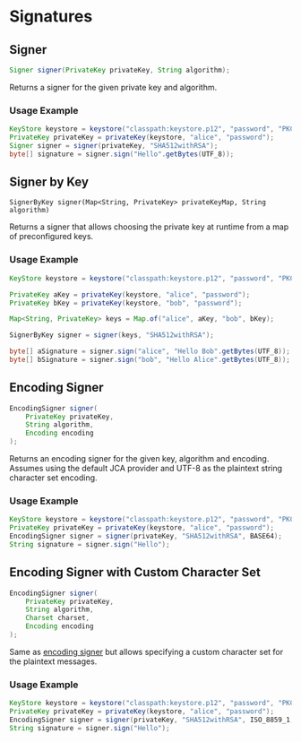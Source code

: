 # Signatures

## Signer

```java
Signer signer(PrivateKey privateKey, String algorithm);
```

 Returns a signer for the given private key and algorithm.

### Usage Example

```java
KeyStore keystore = keystore("classpath:keystore.p12", "password", "PKCS12");
PrivateKey privateKey = privateKey(keystore, "alice", "password");
Signer signer = signer(privateKey, "SHA512withRSA");
byte[] signature = signer.sign("Hello".getBytes(UTF_8));
```

## Signer by Key

```text
SignerByKey signer(Map<String, PrivateKey> privateKeyMap, String algorithm)
```

 Returns a signer that allows choosing the private key at runtime from a map of preconfigured keys.

### Usage Example

```java
KeyStore keystore = keystore("classpath:keystore.p12", "password", "PKCS12");

PrivateKey aKey = privateKey(keystore, "alice", "password");
PrivateKey bKey = privateKey(keystore, "bob", "password");

Map<String, PrivateKey> keys = Map.of("alice", aKey, "bob", bKey);

SignerByKey signer = signer(keys, "SHA512withRSA");

byte[] aSignature = signer.sign("alice", "Hello Bob".getBytes(UTF_8));
byte[] bSignature = signer.sign("bob", "Hello Alice".getBytes(UTF_8));
```

## Encoding Signer

```java
EncodingSigner signer(
    PrivateKey privateKey, 
    String algorithm, 
    Encoding encoding
);
```

 Returns an encoding signer for the given key, algorithm and encoding. Assumes using the default JCA provider and UTF-8 as the plaintext string character set encoding.

### Usage Example

```java
KeyStore keystore = keystore("classpath:keystore.p12", "password", "PKCS12");
PrivateKey privateKey = privateKey(keystore, "alice", "password");
EncodingSigner signer = signer(privateKey, "SHA512withRSA", BASE64);
String signature = signer.sign("Hello");
```

##  Encoding Signer with Custom Character Set

```java
EncodingSigner signer(
    PrivateKey privateKey, 
    String algorithm, 
    Charset charset, 
    Encoding encoding
);
```

 Same as [encoding signer](sign.md#encoding-signer) but allows specifying a custom character set for the plaintext messages.

### Usage Example

```java
KeyStore keystore = keystore("classpath:keystore.p12", "password", "PKCS12");
PrivateKey privateKey = privateKey(keystore, "alice", "password");
EncodingSigner signer = signer(privateKey, "SHA512withRSA", ISO_8859_1, BASE64);
String signature = signer.sign("Hello");
```



